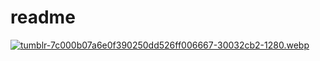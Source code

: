 # readme
[![tumblr-7c000b07a6e0f390250dd526ff006667-30032cb2-1280.webp](https://i.postimg.cc/Hskt1rWj/tumblr-7c000b07a6e0f390250dd526ff006667-30032cb2-1280.webp)](https://postimg.cc/14bFp5qZ)
